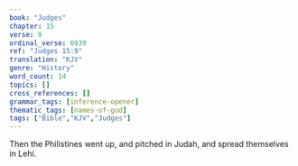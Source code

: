 ```yaml
---
book: "Judges"
chapter: 15
verse: 9
ordinal_verse: 6939
ref: "Judges 15:9"
translation: "KJV"
genre: "History"
word_count: 14
topics: []
cross_references: []
grammar_tags: [inference-opener]
thematic_tags: [names-of-god]
tags: ["Bible","KJV","Judges"]
---
```

Then the Philistines went up, and pitched in Judah, and spread themselves in Lehi.
